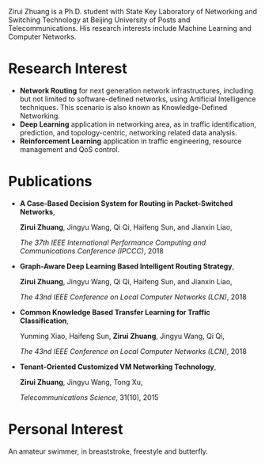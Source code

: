 ---
---
Zirui Zhuang is a Ph.D. student with State Key Laboratory of Networking and Switching Technology at Beijing University of Posts and Telecommunications. His research interests include Machine Learning and Computer Networks.

# Research Interest
* **Network Routing** for next generation network infrastructures, including but not limited to software-defined networks, using Artificial Intelligence techniques. This scenario is also known as Knowledge-Defined Networking.
* **Deep Learning** application in networking area, as in traffic identification, prediction, and topology-centric, networking related data analysis.
* **Reinforcement Learning** application in traffic engineering, resource management and QoS control.

# Publications

* **A Case-Based Decision System for Routing in Packet-Switched Networks**, 

  **Zirui Zhuang**, Jingyu Wang, Qi Qi, Haifeng Sun, and Jianxin Liao, 

  *The 37th IEEE International Performance Computing and Communications Conference (IPCCC)*, 2018

* **Graph-Aware Deep Learning Based Intelligent Routing Strategy**, 

  **Zirui Zhuang**, Jingyu Wang, Qi Qi, Haifeng Sun, and Jianxin Liao, 

  *The 43nd IEEE Conference on Local Computer Networks (LCN)*, 2018

* **Common Knowledge Based Transfer Learning for Traffic Classification**, 

  Yunming Xiao, Haifeng Sun, **Zirui Zhuang**, Jingyu Wang, Qi Qi, 

  *The 43nd IEEE Conference on Local Computer Networks (LCN)*, 2018

* **Tenant-Oriented Customized VM Networking Technology**, 

  **Zirui Zhuang**, Jingyu Wang, Tong Xu, 

  *Telecommunications Science*, 31(10), 2015

# Personal Interest
An amateur swimmer, in breaststroke, freestyle and butterfly.
